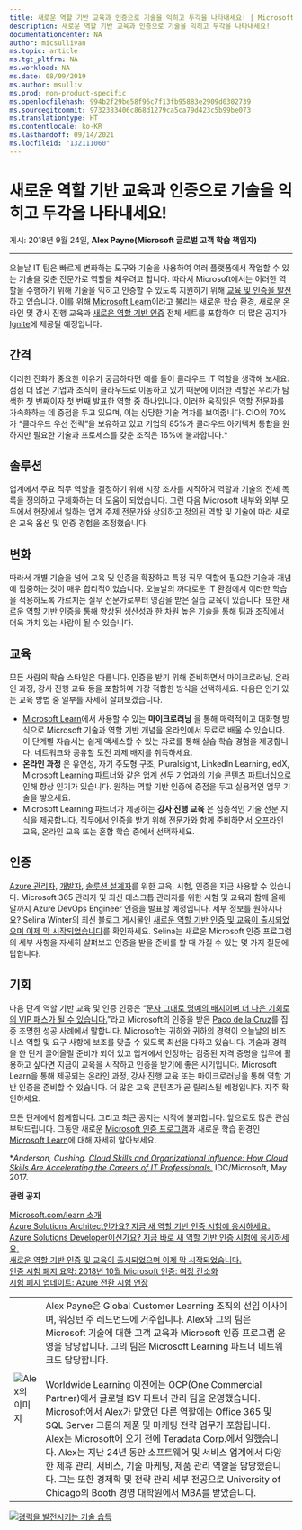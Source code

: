 ```yaml
---
title: 새로운 역할 기반 교육과 인증으로 기술을 익히고 두각을 나타내세요! | Microsoft Docs
description: 새로운 역할 기반 교육과 인증으로 기술을 익히고 두각을 나타내세요!
documentationcenter: NA
author: micsullivan
ms.topic: article
ms.tgt_pltfrm: NA
ms.workload: NA
ms.date: 08/09/2019
ms.author: msulliv
ms.prod: non-product-specific
ms.openlocfilehash: 994b2f29be58f96c7f13fb95883e2909d0302739
ms.sourcegitcommit: 9732383406c868d1279ca5ca79d423c5b99be073
ms.translationtype: HT
ms.contentlocale: ko-KR
ms.lasthandoff: 09/14/2021
ms.locfileid: "132111060"
---
```

# <a name="skill-up-and-stand-out-with-new-role-based-training-and-certification"></a>새로운 역할 기반 교육과 인증으로 기술을 익히고 두각을 나타내세요!

게시: 2018년 9월 24일, **Alex Payne(Microsoft 글로벌 고객 학습 책임자)**

___

오늘날 IT 팀은 빠르게 변화하는 도구와 기술을 사용하여 여러 플랫폼에서 작업할 수 있는 기술을 갖춘 전문가로 역할을 채우려고 합니다. 따라서 Microsoft에서는 이러한 역할을 수행하기 위해 기술을 익히고 인증할 수 있도록 지원하기 위해 [교육 및 인증을 발전](https://www.microsoft.com/en-us/learning/community-blog-post.aspx?BlogId=8&Id=375159)하고 있습니다. 이를 위해 [Microsoft Learn](https://docs.microsoft.com/teamblog/introducing-ms-learn)이라고 불리는 새로운 학습 환경, 새로운 온라인 및 강사 진행 교육과 [새로운 역할 기반 인증](https://www.microsoft.com/learning/browse-new-certification.aspx) 전체 세트를 포함하여 더 많은 공지가 [Ignite](https://www.microsoft.com/en-us/ignite)에 제공될 예정입니다.

## <a name="the-gap"></a>간격

이러한 진화가 중요한 이유가 궁금하다면 예를 들어 클라우드 IT 역할을 생각해 보세요. 점점 더 많은 기업과 조직이 클라우드로 이동하고 있기 때문에 이러한 역할은 우리가 탐색한 첫 번째이자 첫 번째 발표한 역할 중 하나입니다. 이러한 움직임은 역할 전문화를 가속화하는 데 중점을 두고 있으며, 이는 상당한 기술 격차를 보여줍니다. CIO의 70%가 “클라우드 우선 전략”을 보유하고 있고 기업의 85%가 클라우드 아키텍처 통합을 원하지만 필요한 기술과 프로세스를 갖춘 조직은 16%에 불과합니다.*

## <a name="the-solution"></a>솔루션

업계에서 주요 직무 역할을 결정하기 위해 시장 조사를 시작하여 역할과 기술의 전체 목록을 정의하고 구체화하는 데 도움이 되었습니다. 그런 다음 Microsoft 내부와 외부 모두에서 현장에서 일하는 업계 주제 전문가와 상의하고 정의된 역할 및 기술에 따라 새로운 교육 옵션 및 인증 경험을 조정했습니다.

## <a name="the-change"></a>변화

따라서 개별 기술을 넘어 교육 및 인증을 확장하고 특정 직무 역할에 필요한 기술과 개념에 집중하는 것이 매우 합리적이었습니다. 오늘날의 까다로운 IT 환경에서 이러한 학습을 적용하도록 가르치는 실무 전문가로부터 영감을 받은 실습 교육이 있습니다. 또한 새로운 역할 기반 인증을 통해 향상된 생산성과 한 차원 높은 기술을 통해 팀과 조직에서 더욱 가치 있는 사람이 될 수 있습니다.

## <a name="the-training"></a>교육

모든 사람의 학습 스타일은 다릅니다. 인증을 받기 위해 준비하면서 마이크로러닝, 온라인 과정, 강사 진행 교육 등을 포함하여 가장 적합한 방식을 선택하세요. 다음은 인기 있는 교육 방법 중 일부를 자세히 살펴보겠습니다.

- [Microsoft Learn](https://www.microsoft.com/learn)에서 사용할 수 있는 **마이크로러닝** 을 통해 매력적이고 대화형 방식으로 Microsoft 기술과 역할 기반 개념을 온라인에서 무료로 배울 수 있습니다. 이 단계별 자습서는 쉽게 액세스할 수 있는 자료를 통해 실습 학습 경험을 제공합니다. 네트워크와 공유할 도전 과제 배지를 취득하세요.
- **온라인 과정** 은 유연성, 자기 주도형 구조, Pluralsight, LinkedIn Learning, edX, Microsoft Learning 파트너와 같은 업계 선두 기업과의 기술 콘텐츠 파트너십으로 인해 항상 인기가 있습니다. 원하는 역할 기반 인증에 중점을 두고 실용적인 업무 기술을 쌓으세요.
- Microsoft Learning 파트너가 제공하는 **강사 진행 교육** 은 심층적인 기술 전문 지식을 제공합니다. 직무에서 인증을 받기 위해 전문가와 함께 준비하면서 오프라인 교육, 온라인 교육 또는 혼합 학습 중에서 선택하세요.

## <a name="the-certification"></a>인증

[Azure 관리자,](https://www.microsoft.com/learning/azure-administrator.aspx) [개발자](https://www.microsoft.com/learning/azure-developer.aspx), [솔루션 설계자](https://www.microsoft.com/learning/azure-solutions-architect.aspx)를 위한 교육, 시험, 인증을 지금 사용할 수 있습니다. Microsoft 365 관리자 및 최신 데스크톱 관리자를 위한 시험 및 교육과 함께 올해 말까지 Azure DevOps Engineer 인증을 발표할 예정입니다. 세부 정보를 원하시나요? Selina Winter의 최신 블로그 게시물인 [새로운 역할 기반 인증 및 교육이 출시되었으며 이제 막 시작되었습니다](https://www.microsoft.com/en-us/learning/community-blog-post.aspx?BlogId=8&Id=375159)를 확인하세요. Selina는 새로운 Microsoft 인증 프로그램의 세부 사항을 자세히 살펴보고 인증을 받을 준비를 할 때 가질 수 있는 몇 가지 질문에 답합니다.

## <a name="the-opportunity"></a>기회

다음 단계 역할 기반 교육 및 인증 인증은 “[문자 그대로 명예의 배지이며 더 나은 기회로의 VIP 패스가 될 수 있습니다.](https://www.microsoft.com/learning/success-stories.aspx)”라고 Microsoft의 인증을 받은 [Paco de la Cruz](https://pacodelacruzag.wordpress.com/)를 집중 조명한 성공 사례에서 말합니다. Microsoft는 귀하와 귀하의 경력이 오늘날의 비즈니스 역할 및 요구 사항에 보조를 맞출 수 있도록 최선을 다하고 있습니다. 기술과 경력을 한 단계 끌어올릴 준비가 되어 있고 업계에서 인정하는 검증된 자격 증명을 업무에 활용하고 싶다면 지금이 교육을 시작하고 인증을 받기에 좋은 시기입니다.  Microsoft Learn을 통해 제공되는 온라인 과정, 강사 진행 교육 또는 마이크로러닝을 통해 역할 기반 인증을 준비할 수 있습니다. 더 많은 교육 콘텐츠가 곧 릴리스될 예정입니다. 자주 확인하세요.

모든 단계에서 함께합니다. 그리고 최근 공지는 시작에 불과합니다. 앞으로도 많은 관심 부탁드립니다. 그동안 새로운 [Microsoft 인증 프로그램](https://aka.ms/rolebasedcert)과 새로운 학습 환경인 [Microsoft Learn](https://docs.microsoft.com/teamblog/introducing-ms-learn)에 대해 자세히 알아보세요.

**Anderson, Cushing. [Cloud Skills and Organizational Influence: How Cloud Skills Are Accelerating the Careers of IT Professionals.](https://download.microsoft.com/download/C/3/0/C3068200-2F9B-4D8D-BF5D-32E1F7ED669A/IDC_Microsoft_How_Cloud_Skills_Are_Accelerating_IT_Pro_Careers_May_2017.pdf)* IDC/Microsoft, May 2017.

**관련 공지**

[Microsoft.com/learn 소개](https://docs.microsoft.com/teamblog/introducing-ms-learn)  
[Azure Solutions Architect인가요? 지금 새 역할 기반 인증 시험에 응시하세요.](https://www.microsoft.com/en-us/learning/community-blog-post.aspx?BlogId=8&Id=375157)  
[Azure Solutions Developer이신가요? 지금 바로 새 역할 기반 인증 시험에 응시하세요.](https://www.microsoft.com/en-us/learning/community-blog-post.aspx?BlogId=8&Id=375155)  
[새로운 역할 기반 인증 및 교육이 출시되었으며 이제 막 시작되었습니다.](https://www.microsoft.com/en-us/learning/community-blog-post.aspx?BlogId=8&Id=375159)  
[인증 시험 폐지 요약: 2018년 10월 ](https://www.microsoft.com/en-us/learning/community-blog-post.aspx?BlogId=8&Id=375158)[Microsoft 인증: 여정 간소화](https://www.microsoft.com/en-us/learning/community-blog-post.aspx?BlogId=8&Id=375164)  
[시험 폐지 업데이트: Azure 전환 시험 연장](https://www.microsoft.com/en-us/learning/community-blog-post.aspx?BlogId=8&Id=375172)

| | |
| --- | --- |
| ![Alex의 이미지](images/alexheadshot-375200.png) | Alex Payne은 Global Customer Learning 조직의 선임 이사이며, 워싱턴 주 레드먼드에 거주합니다. Alex와 그의 팀은 Microsoft 기술에 대한 고객 교육과 Microsoft 인증 프로그램 운영을 담당합니다. 그의 팀은 Microsoft Learning 파트너 네트워크도 담당합니다. <br/><br/>Worldwide Learning 이전에는 OCP(One Commercial Partner)에서 글로벌 ISV 파트너 관리 팀을 운영했습니다. Microsoft에서 Alex가 맡았던 다른 역할에는 Office 365 및 SQL Server 그룹의 제품 및 마케팅 전략 업무가 포함됩니다. Alex는 Microsoft에 오기 전에 Teradata Corp.에서 일했습니다. Alex는 지난 24년 동안 소프트웨어 및 서비스 업계에서 다양한 제휴 관리, 서비스, 기술 마케팅, 제품 관리 역할을 담당했습니다. 그는 또한 경제학 및 전략 관리 세부 전공으로 University of Chicago의 Booth 경영 대학원에서 MBA를 받았습니다. |

[![경력을 발전시키는 기술 습득](images/microsoft-certified-banner.png)](https://www.microsoft.com/learning/azure-training-certification.aspx?WT.icid=mva_bnr_lexawareness_usen_asi_rightrail_oct2017)
